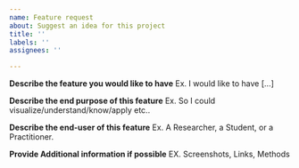 ```yaml
---
name: Feature request
about: Suggest an idea for this project
title: ''
labels: ''
assignees: ''

---
```


**Describe the feature you would like to have**
Ex. I would like to have [...]

**Describe the end purpose of this feature**
Ex. So I could visualize/understand/know/apply etc..

**Describe the end-user of this feature**
Ex. A Researcher, a Student, or a Practitioner.

**Provide Additional information if possible**
EX. Screenshots, Links, Methods
